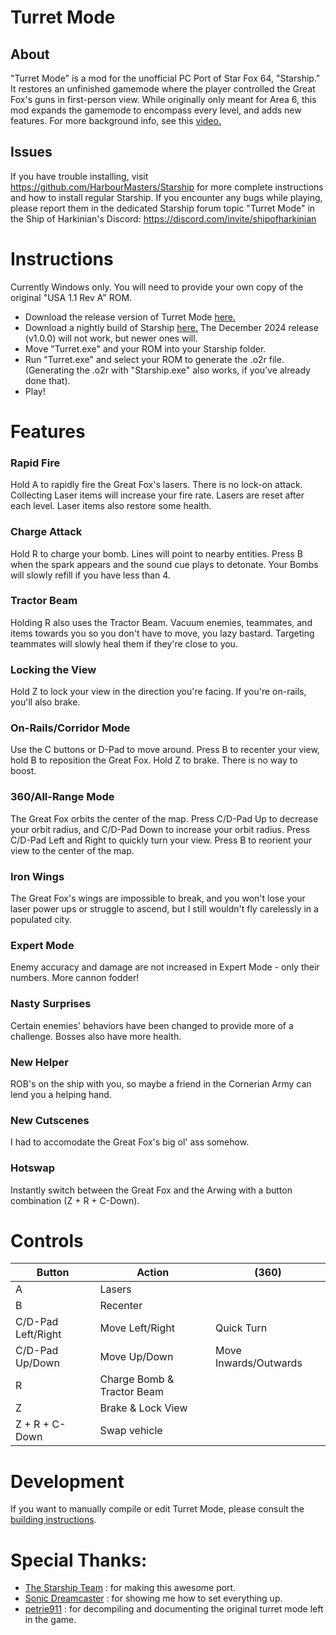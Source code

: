 # Turret Mode
## About
"Turret Mode" is a mod for the unofficial PC Port of Star Fox 64, "Starship." It restores an unfinished gamemode where the player controlled the Great Fox's guns in first-person view. While originally only meant for Area 6, this mod expands the gamemode to encompass every level, and adds new features. For more background info, see this [video.](https://www.youtube.com/watch?v=cmZl8i-uAng)

## Issues
If you have trouble installing, visit https://github.com/HarbourMasters/Starship for more complete instructions and how to install regular Starship. If you encounter any bugs while playing, please report them in the dedicated Starship forum topic "Turret Mode" in the Ship of Harkinian's Discord: https://discord.com/invite/shipofharkinian

# Instructions
Currently Windows only. You will need to provide your own copy of the original "USA 1.1 Rev A" ROM.
* Download the release version of Turret Mode [here.](https://github.com/El4rix/Starship/releases/tag/v1.2)
* Download a nightly build of Starship [here.](https://nightly.link/HarbourMasters/Starship/workflows/main/main/starship-windows.zip) The December 2024 release (v1.0.0) will not work, but newer ones will.
* Move "Turret.exe" and your ROM into your Starship folder.
* Run "Turret.exe" and select your ROM to generate the .o2r file. (Generating the .o2r with "Starship.exe" also works, if you've already done that).
* Play!

# Features
### Rapid Fire
Hold A to rapidly fire the Great Fox's lasers. There is no lock-on attack. Collecting Laser items will increase your fire rate. Lasers are reset after each level. Laser items also restore some health.

### Charge Attack
Hold R to charge your bomb. Lines will point to nearby entities. Press B when the spark appears and the sound cue plays to detonate. Your Bombs will slowly refill if you have less than 4.

### Tractor Beam
Holding R also uses the Tractor Beam. Vacuum enemies, teammates, and items towards you so you don't have to move, you lazy bastard. Targeting teammates will slowly heal them if they're close to you.

### Locking the View
Hold Z to lock your view in the direction you're facing. If you're on-rails, you'll also brake.

### On-Rails/Corridor Mode
Use the C buttons or D-Pad to move around. Press B to recenter your view, hold B to reposition the Great Fox. Hold Z to brake. There is no way to boost.

### 360/All-Range Mode 
The Great Fox orbits the center of the map. Press C/D-Pad Up to decrease your orbit radius, and C/D-Pad Down to increase your orbit radius. Press C/D-Pad Left and Right to quickly turn your view. Press B to reorient your view to the center of the map.

### Iron Wings
The Great Fox's wings are impossible to break, and you won't lose your laser power ups or struggle to ascend, but I still wouldn't fly carelessly in a populated city.

### Expert Mode
Enemy accuracy and damage are not increased in Expert Mode - only their numbers. More cannon fodder!

### Nasty Surprises
Certain enemies' behaviors have been changed to provide more of a challenge. Bosses also have more health.

### New Helper
ROB's on the ship with you, so maybe a friend in the Cornerian Army can lend you a helping hand.

### New Cutscenes
I had to accomodate the Great Fox's big ol' ass somehow.

### Hotswap
Instantly switch between the Great Fox and the Arwing with a button combination (Z + R + C-Down).

# Controls
| Button | Action | (360) |
| - | - | - |
| A | Lasers |
| B | Recenter |
| C/D-Pad Left/Right | Move Left/Right | Quick Turn | 
| C/D-Pad Up/Down | Move Up/Down | Move Inwards/Outwards |
| R | Charge Bomb & Tractor Beam |
| Z | Brake & Lock View |
| Z + R + C-Down| Swap vehicle |

# Development
If you want to manually compile or edit Turret Mode, please consult the [building instructions](https://github.com/HarbourMasters/Starship/blob/main/docs/BUILDING.md).

# Special Thanks:
* [The Starship Team](https://github.com/HarbourMasters/Starship) : for making this awesome port.
* [Sonic Dreamcaster](https://github.com/sonicdcer) : for showing me how to set everything up.
* [petrie911](https://github.com/petrie911) : for decompiling and documenting the original turret mode left in the game.